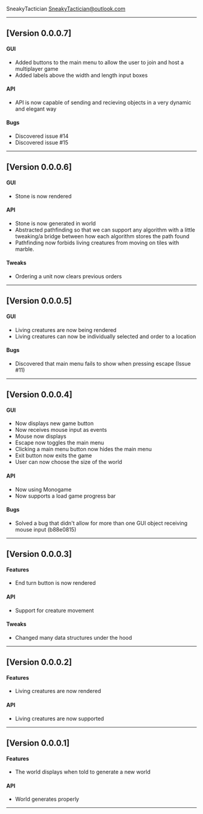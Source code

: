 SneakyTactician  <SneakyTactician@outlook.com>

---
## [Version 0.0.0.7]
#### GUI
* Added buttons to the main menu to allow the user to join and host a multiplayer game
* Added labels above the width and length input boxes

#### API
* API is now capable of sending and recieving objects in a very dynamic and elegant way

#### Bugs
* Discovered issue #14
* Discovered issue #15
---        
## [Version 0.0.0.6]
#### GUI
* Stone is now rendered

#### API
* Stone is now generated in world
* Abstracted pathfinding so that we can support any algorithm with a little tweaking/a bridge between how each algorithm stores the path found
* Pathfinding now forbids living creatures from moving on tiles with marble.

#### Tweaks
* Ordering a unit now clears previous orders
---
## [Version 0.0.0.5]
#### GUI
* Living creatures are now being rendered
* Living creatures can now be individually selected and order to a location

#### Bugs
* Discovered that main menu fails to show when pressing escape (Issue #11)
---
## [Version 0.0.0.4]
#### GUI
* Now displays new game button
* Now receives mouse input as events
* Mouse now displays
* Escape now toggles the main menu
* Clicking a main menu button now hides the main menu
* Exit button now exits the game
* User can now choose the size of the world

#### API
* Now using Monogame 
* Now supports a load game progress bar

#### Bugs
* Solved a bug that didn't allow for more than one GUI object receiving mouse input (b88e0815)
---
## [Version 0.0.0.3]
#### Features
* End turn button is now rendered
#### API
* Support for creature movement
#### Tweaks
* Changed many data structures under the hood
---
## [Version 0.0.0.2]
#### Features
* Living creatures are now rendered

#### API
* Living creatures are now supported
---
## [Version 0.0.0.1]
		
#### Features
* The world displays when told to generate a new world

#### API
* World generates properly
---